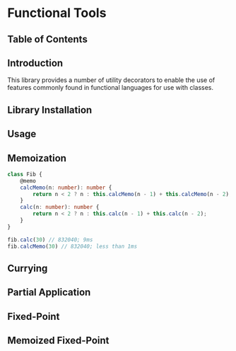 # Functional Tools

<!--
[![Build Status](https://dev.azure.com/thenewobjective/functional-tools/_apis/build/status/Build?branchName=master)](https://dev.azure.com/thenewobjective/functional-tools/_build/latest?definitionId=11&branchName=master)
-->

## Table of Contents

## Introduction

This library provides a number of utility decorators to enable the use of
features commonly found in functional languages for use with classes.

## Library Installation

## Usage

## Memoization

```ts
class Fib {
    @memo
    calcMemo(n: number): number {
        return n < 2 ? n : this.calcMemo(n - 1) + this.calcMemo(n - 2);
    }
    calc(n: number): number {
        return n < 2 ? n : this.calc(n - 1) + this.calc(n - 2);
    }
}

fib.calc(30) // 832040; 9ms
fib.calcMemo(30) // 832040; less than 1ms
```

## Currying

## Partial Application

## Fixed-Point

## Memoized Fixed-Point
